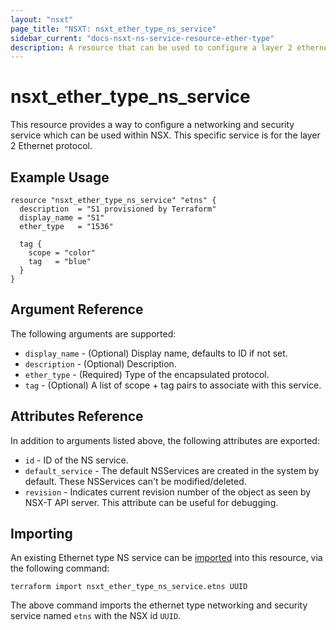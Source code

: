 ```yaml
---
layout: "nsxt"
page_title: "NSXT: nsxt_ether_type_ns_service"
sidebar_current: "docs-nsxt-ns-service-resource-ether-type"
description: A resource that can be used to configure a layer 2 ethernet networking and security service in NSX.
---
```


# nsxt_ether_type_ns_service

This resource provides a way to configure a networking and security service which can be used within NSX. This specific service is for the layer 2 Ethernet protocol.

## Example Usage

```hcl
resource "nsxt_ether_type_ns_service" "etns" {
  description  = "S1 provisioned by Terraform"
  display_name = "S1"
  ether_type   = "1536"

  tag {
    scope = "color"
    tag   = "blue"
  }
}
```

## Argument Reference

The following arguments are supported:

* `display_name` - (Optional) Display name, defaults to ID if not set.
* `description` - (Optional) Description.
* `ether_type` - (Required) Type of the encapsulated protocol.
* `tag` - (Optional) A list of scope + tag pairs to associate with this service.

## Attributes Reference

In addition to arguments listed above, the following attributes are exported:

* `id` - ID of the NS service.
* `default_service` - The default NSServices are created in the system by default. These NSServices can't be modified/deleted.
* `revision` - Indicates current revision number of the object as seen by NSX-T API server. This attribute can be useful for debugging.

## Importing

An existing Ethernet type NS service can be [imported][docs-import] into this resource, via the following command:

[docs-import]: /docs/import/index.html

```
terraform import nsxt_ether_type_ns_service.etns UUID
```

The above command imports the ethernet type networking and security service named `etns` with the NSX id `UUID`.

